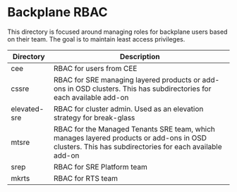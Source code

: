 # Backplane RBAC
This directory is focused around managing roles for backplane users based on their team. The goal is to maintain least access privileges.

| Directory  | Description   |
|---|---|
| cee  | RBAC for users from CEE  |
| cssre  | RBAC for SRE managing layered products or add-ons in OSD clusters. This has subdirectories for each available add-on |
| elevated-sre | RBAC for cluster admin. Used as an elevation strategy for break-glass   |
| mtsre  | RBAC for the Managed Tenants SRE team, which manages layered products or add-ons in OSD clusters. This has subdirectories for each available add-on |
| srep  | RBAC for SRE Platform team  |
| mkrts | RBAC for RTS team |
